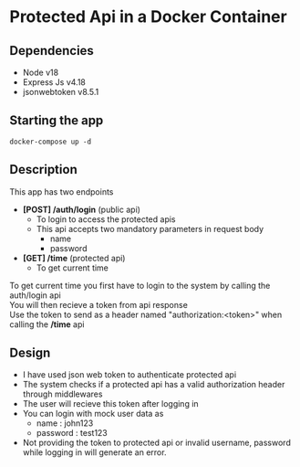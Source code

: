 # Protected Api in a Docker Container

## Dependencies

- Node v18
- Express Js v4.18
- jsonwebtoken v8.5.1

## Starting the app

`docker-compose up -d`

## Description

This app has two endpoints

- **[POST] /auth/login** (public api)
  - To login to access the protected apis
  - This api accepts two mandatory parameters in request body
      - name
      - password
- **[GET] /time** (protected api)
  - To get current time

To get current time you first have to login to the system by calling the auth/login api
<br/>You will then recieve a token from api response<br/>
Use the token to send as a header named "authorization:\<token>" when calling the **/time** api

## Design

- I have used json web token to authenticate protected api
- The system checks if a protected api has a valid authorization header through middlewares
- The user will recieve this token after logging in
- You can login with mock user data as
  - name : john123
  - password : test123
- Not providing the token to protected api or invalid username, password while logging in will generate an error.
